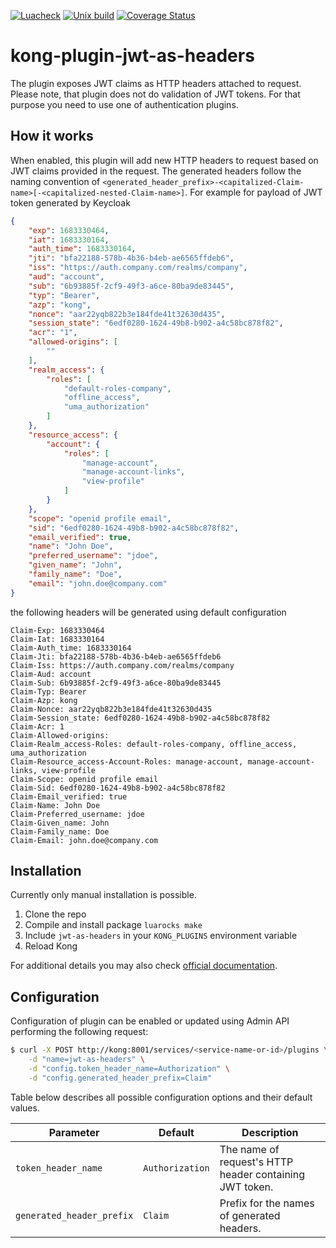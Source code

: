 [![Luacheck](https://github.com/seprokof/kong-plugin-jwt-as-headers/workflows/Lint/badge.svg)](https://github.com/seprokof/kong-plugin-jwt-as-headers/actions/workflows/lint.yml)
[![Unix build](https://img.shields.io/github/actions/workflow/status/seprokof/kong-plugin-jwt-as-headers/test.yml?branch=master&label=Test&logo=linux)](https://github.com/seprokof/kong-plugin-jwt-as-headers/actions/workflows/test.yml)
[![Coverage Status](https://coveralls.io/repos/github/seprokof/kong-plugin-jwt-as-headers/badge.svg?branch=master)](https://coveralls.io/github/seprokof/kong-plugin-jwt-as-headers?branch=master)

# kong-plugin-jwt-as-headers

The plugin exposes JWT claims as HTTP headers attached to request. Please note, that plugin does not do validation 
of JWT tokens. For that purpose you need to use one of authentication plugins. 

## How it works

When enabled, this plugin will add new HTTP headers to request based on JWT claims provided in the request. 
The generated headers follow the naming convention of `<generated_header_prefix>-<capitalized-Claim-name>[-<capitalized-nested-Claim-name>]`.
For example for payload of JWT token generated by Keycloak

```json
{
    "exp": 1683330464,
    "iat": 1683330164,
    "auth_time": 1683330164,
    "jti": "bfa22188-578b-4b36-b4eb-ae6565ffdeb6",
    "iss": "https://auth.company.com/realms/company",
    "aud": "account",
    "sub": "6b93885f-2cf9-49f3-a6ce-80ba9de83445",
    "typ": "Bearer",
    "azp": "kong",
    "nonce": "aar22yqb822b3e184fde41t32630d435",
    "session_state": "6edf0280-1624-49b8-b902-a4c58bc878f82",
    "acr": "1",
    "allowed-origins": [
        ""
    ],
    "realm_access": {
        "roles": [
            "default-roles-company",
            "offline_access",
            "uma_authorization"
        ]
    },
    "resource_access": {
        "account": {
            "roles": [
                "manage-account",
                "manage-account-links",
                "view-profile"
            ]
        }
    },
    "scope": "openid profile email",
    "sid": "6edf0280-1624-49b8-b902-a4c58bc878f82",
    "email_verified": true,
    "name": "John Doe",
    "preferred_username": "jdoe",
    "given_name": "John",
    "family_name": "Doe",
    "email": "john.doe@company.com"
}
```

the following headers will be generated using default configuration

```
Claim-Exp: 1683330464
Claim-Iat: 1683330164
Claim-Auth_time: 1683330164
Claim-Jti: bfa22188-578b-4b36-b4eb-ae6565ffdeb6
Claim-Iss: https://auth.company.com/realms/company
Claim-Aud: account
Claim-Sub: 6b93885f-2cf9-49f3-a6ce-80ba9de83445
Claim-Typ: Bearer
Claim-Azp: kong
Claim-Nonce: aar22yqb822b3e184fde41t32630d435
Claim-Session_state: 6edf0280-1624-49b8-b902-a4c58bc878f82
Claim-Acr: 1
Claim-Allowed-origins: 
Claim-Realm_access-Roles: default-roles-company, offline_access, uma_authorization
Claim-Resource_access-Account-Roles: manage-account, manage-account-links, view-profile
Claim-Scope: openid profile email
Claim-Sid: 6edf0280-1624-49b8-b902-a4c58bc878f82
Claim-Email_verified: true
Claim-Name: John Doe
Claim-Preferred_username: jdoe
Claim-Given_name: John
Claim-Family_name: Doe
Claim-Email: john.doe@company.com
```

## Installation

Currently only manual installation is possible.

1. Clone the repo
2. Compile and install package
`luarocks make`
3. Include `jwt-as-headers` in your `KONG_PLUGINS` environment variable
4. Reload Kong

For additional details you may also check [official documentation](https://docs.konghq.com/gateway/latest/plugin-development/distribution/#manually).   

## Configuration

Configuration of plugin can be enabled or updated using Admin API performing the following request:

```bash
$ curl -X POST http://kong:8001/services/<service-name-or-id>/plugins \
    -d "name=jwt-as-headers" \
    -d "config.token_header_name=Authorization" \
    -d "config.generated_header_prefix=Claim"
```

Table below describes all possible configuration options and their default values.

Parameter|Default|Description
---|---|---
`token_header_name`|`Authorization`|The name of request's HTTP header containing JWT token.
`generated_header_prefix`|`Claim`|Prefix for the names of generated headers.